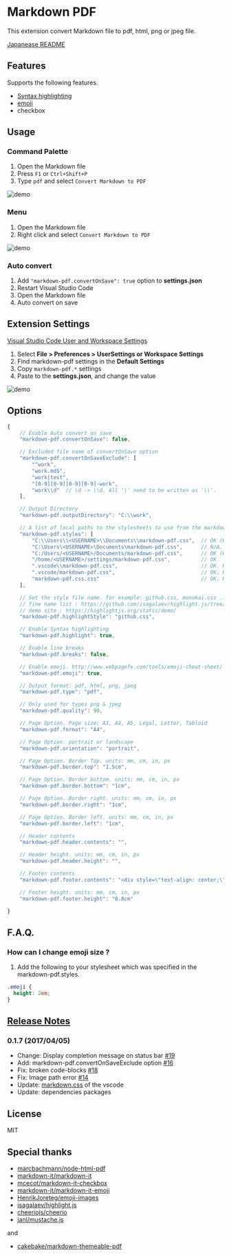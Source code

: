 # Markdown PDF

This extension convert Markdown file to pdf, html, png or jpeg file.

[Japanease README](https://github.com/yzane/vscode-markdown-pdf/blob/master/README.ja.md)

## Features

Supports the following features.
* [Syntax highlighting](https://highlightjs.org/static/demo/)
* [emoji](http://www.webpagefx.com/tools/emoji-cheat-sheet/)
* checkbox

## Usage

### Command Palette

1. Open the Markdown file
1. Press `F1` or `Ctrl+Shift+P`
1. Type `pdf` and select `Convert Markdown to PDF`

![demo](https://raw.githubusercontent.com/yzane/vscode-markdown-pdf/master/images/usage1.gif)

### Menu

1. Open the Markdown file
1. Right click and select `Convert Markdown to PDF`

![demo](https://raw.githubusercontent.com/yzane/vscode-markdown-pdf/master/images/usage2.gif)

### Auto convert

1. Add `"markdown-pdf.convertOnSave": true` option to **settings.json**
1. Restart Visual Studio Code
1. Open the Markdown file
1. Auto convert on save

## Extension Settings

[Visual Studio Code User and Workspace Settings](https://code.visualstudio.com/docs/customization/userandworkspace)

1. Select **File > Preferences > UserSettings or Workspace Settings**
1. Find markdown-pdf settings in the **Default Settings**
1. Copy `markdown-pdf.*` settings
1. Paste to the **settings.json**, and change the value

![demo](https://raw.githubusercontent.com/yzane/vscode-markdown-pdf/master/images/settings.gif)

## Options

```javascript
{
	// Enable Auto convert on save
	"markdown-pdf.convertOnSave": false,

	// Excluded file name of convertOnSave option
	"markdown-pdf.convertOnSaveExclude": [
		"^work",
		"work.md$",
		"work|test",
		"[0-9][0-9][0-9][0-9]-work",
		"work\\d"  // \d -> \\d. All '\' need to be written as '\\'.
	],

	// Output Directory
	"markdown-pdf.outputDirectory": "C:\\work",

	// A list of local paths to the stylesheets to use from the markdown-pdf
	"markdown-pdf.styles": [
		"C:\\Users\\<USERNAME>\\Documents\\markdown-pdf.css",  // OK (Windows)
		"C:\Users\<USERNAME>\Documents\markdown-pdf.css",      // N/A. All '\' need to be written as '\\'. (Windows)
		"C:/Users/<USERNAME>/Documents/markdown-pdf.css",      // OK (Windows)
		"/home/<USERNAME>/settings/markdown-pdf.css",          // OK
		".vscode\\markdown-pdf.css",                           // OK. Relative path (Windows)
		".vscode/markdown-pdf.css",                            // OK. Relative path
		"markdown-pdf.css.css"                                 // OK. Relative path
	],

	// Set the style file name. for example: github.css, monokai.css ...
	// fine name list : https://github.com/isagalaev/highlight.js/tree/master/src/styles
	// demo site : https://highlightjs.org/static/demo/
	"markdown-pdf.highlightStyle": "github.css",

	// Enable Syntax highlighting
	"markdown-pdf.highlight": true,

	// Enable line breaks
	"markdown-pdf.breaks": false,

	// Enable emoji. http://www.webpagefx.com/tools/emoji-cheat-sheet/
	"markdown-pdf.emoji": true,

	// Output format: pdf, html, png, jpeg
	"markdown-pdf.type": "pdf",

	// Only used for types png & jpeg
	"markdown-pdf.quality": 90,

	// Page Option. Page size: A3, A4, A5, Legal, Letter, Tabloid
	"markdown-pdf.format": "A4",

	// Page Option. portrait or landscape
	"markdown-pdf.orientation": "portrait",

	// Page Option. Border Top. units: mm, cm, in, px
	"markdown-pdf.border.top": "1.5cm",

	// Page Option. Border bottom. units: mm, cm, in, px
	"markdown-pdf.border.bottom": "1cm",

	// Page Option. Border right. units: mm, cm, in, px
	"markdown-pdf.border.right": "1cm",

	// Page Option. Border left. units: mm, cm, in, px
	"markdown-pdf.border.left": "1cm",

	// Header contents
	"markdown-pdf.header.contents": "",

	// Header height. units: mm, cm, in, px
	"markdown-pdf.header.height": "",

	// Footer contents
	"markdown-pdf.footer.contents": "<div style=\"text-align: center;\">{{page}}/{{pages}}</div>",

	// Footer height. units: mm, cm, in, px
	"markdown-pdf.footer.height": "0.8cm"

}
```


## F.A.Q.

### How can I change emoji size ?

1. Add the following to your stylesheet which was specified in the markdown-pdf.styles.

```css
.emoji {
  height: 2em;
}
```


## [Release Notes](https://github.com/yzane/vscode-markdown-pdf/blob/master/CHANGELOG.md)

### 0.1.7 (2017/04/05)
* Change: Display completion message on status bar [#19](https://github.com/yzane/vscode-markdown-pdf/issues/19)
* Add: markdown-pdf.convertOnSaveExclude option [#16](https://github.com/yzane/vscode-markdown-pdf/issues/16)
* Fix: broken code-blocks [#18](https://github.com/yzane/vscode-markdown-pdf/pull/18)
* Fix: Image path error [#14](https://github.com/yzane/vscode-markdown-pdf/issues/14)
* Update: [markdown.css](https://github.com/Microsoft/vscode/blob/master/extensions/markdown/media/markdown.css) of the vscode
* Update: dependencies packages


## License

MIT


## Special thanks
* [marcbachmann/node-html-pdf](https://github.com/marcbachmann/node-html-pdf)
* [markdown-it/markdown-it](https://github.com/markdown-it/markdown-it)
* [mcecot/markdown-it-checkbox](https://github.com/mcecot/markdown-it-checkbox)
* [markdown-it/markdown-it-emoji](https://github.com/markdown-it/markdown-it-emoji)
* [HenrikJoreteg/emoji-images](https://github.com/HenrikJoreteg/emoji-images)
* [isagalaev/highlight.js](https://github.com/isagalaev/highlight.js)
* [cheeriojs/cheerio](https://github.com/cheeriojs/cheerio)
* [janl/mustache.js](https://github.com/janl/mustache.js)


and


* [cakebake/markdown-themeable-pdf](https://github.com/cakebake/markdown-themeable-pdf)
